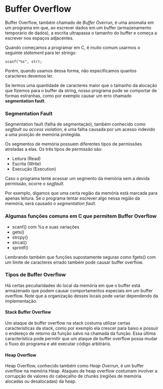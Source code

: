 # Buffer Overflow

Buffer Overflow, também chamado de _Buffer Overrun_, é uma anomalia em um programa em que, ao escrever dados em um buffer \(armazenamento temporário de dados\), a escrita ultrapassa o tamanho do buffer e começa a escrever nos espaços adjacentes.

Quando começamos a programar em C, é muito comum usarmos o seguinte _statement_ para ler strings:

`scanf("%s", str);`

Porém, quando usamos dessa forma, não especificamos quantos caracteres devemos ler.

Se lermos uma quantidade de caracteres maior que o tamanho da alocação que fizemos para o buffer da string, nosso programa pode se comportar de formas estranhas, como por exemplo causar um erro chamado **segmentation fault**.

### Segmentation Fault

Segmentation fault \(falha de segmentação\), também conhecido como _segfault_ ou _access violation_, é uma falha causada por um acesso indevido a uma posição de memória protegida.

Os segmentos de memória possuem diferentes tipos de permissões atreladas a elas. Os três tipos de permissão são:

* Leitura \(Read\)
* Escrita \(Write\)
* Execução \(Execution\)

Caso o programa tente acessar um segmento da memória sem a devida permissão, ocorre o _segfault_.

Por exemplo, digamos que uma certa região da memória está marcada para apenas leitura. Se o programa tentar escrever algo nessa região da memória, será causado o _segmentation fault_.

### Algumas funções comuns em C que permitem Buffer Overflow

* scanf\(\) com %s e suas variações
* gets\(\)
* strcpy\(\)
* strcat\(\)
* sprintf\(\)

Lembrando também que funções supostamente seguras como fgets\(\) com um limite de caracteres errado também pode causar buffer overflow.

### Tipos de Buffer Overflow

Há certas peculiaridades do local da memória em que o buffer está armazenado que podem causar comportamentos especiais em um buffer overflow. Note que a organização desses locais pode variar dependendo da implementação.

#### Stack Buffer Overflow

Um ataque de buffer overflow na stack costuma utilizar certas características da stack, como por exemplo ela crescer para baixo e possuir o endereço de retorno da função salvo na chamada da função. Essa última característica pode permitir que um ataque de buffer overflow possa mudar o fluxo do programa e até executar código arbitrário.

#### Heap Overflow

Heap Overflow, conhecido também como _Heap Overrun_, é um buffer overflow na memória Heap. Ataques de heap overflow costumam involver a corrupção de valores do cabeçalho de chunks \(regiões de memória alocadas ou desalocadas\) da heap.
